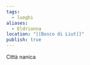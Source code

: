 ```yaml
---
tags:
  - luoghi
aliases:
  - Eldrionna
location: "[[Bosco di Liut]]"
publish: true
---
```

Città nanica